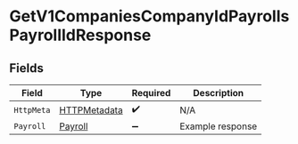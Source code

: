 # GetV1CompaniesCompanyIdPayrollsPayrollIdResponse


## Fields

| Field                                                   | Type                                                    | Required                                                | Description                                             |
| ------------------------------------------------------- | ------------------------------------------------------- | ------------------------------------------------------- | ------------------------------------------------------- |
| `HttpMeta`                                              | [HTTPMetadata](../../Models/Components/HTTPMetadata.md) | :heavy_check_mark:                                      | N/A                                                     |
| `Payroll`                                               | [Payroll](../../Models/Components/Payroll.md)           | :heavy_minus_sign:                                      | Example response                                        |